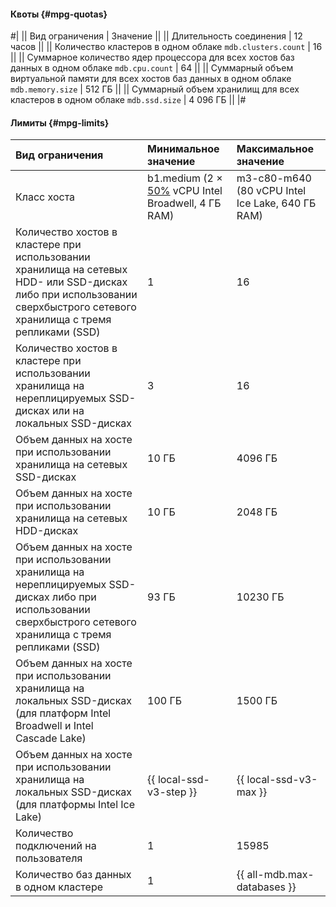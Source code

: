 #### Квоты {#mpg-quotas}

#|
|| Вид ограничения | Значение ||
|| Длительность соединения | 12 часов ||
|| Количество кластеров в одном облаке 
`mdb.clusters.count` | 16 ||
|| Суммарное количество ядер процессора для всех хостов баз данных в одном облаке 
`mdb.cpu.count` | 64 ||
|| Суммарный объем виртуальной памяти для всех хостов баз данных в одном облаке 
`mdb.memory.size` | 512 ГБ ||
|| Суммарный объем хранилищ для всех кластеров в одном облаке 
`mdb.ssd.size` | 4 096 ГБ ||
|#

#### Лимиты {#mpg-limits}

| Вид ограничения                                                                                                               | Минимальное значение                                                                            | Максимальное значение                            |
|:------------------------------------------------------------------------------------------------------------------------------|:------------------------------------------------------------------------------------------------|:-------------------------------------------------|
| Класс хоста                                                                                                                   | b1.medium (2 × [50%](../../compute/concepts/performance-levels.md) vCPU Intel Broadwell, 4 ГБ RAM) | m3-c80-m640 (80 vCPU Intel Ice Lake, 640 ГБ RAM) |
| Количество хостов в кластере при использовании хранилища на сетевых HDD- или SSD-дисках либо при использовании сверхбыстрого сетевого хранилища с тремя репликами (SSD) | 1                                                                                               | 16                                               |
| Количество хостов в кластере при использовании хранилища на нереплицируемых SSD-дисках или на локальных SSD-дисках            | 3                                                                                               | 16                                               |
| Объем данных на хосте при использовании хранилища на сетевых SSD-дисках                                                       | 10 ГБ                                                                                           | 4096 ГБ                                          |
| Объем данных на хосте при использовании хранилища на сетевых HDD-дисках                                                       | 10 ГБ                                                                                           | 2048 ГБ                                          |
| Объем данных на хосте при использовании хранилища на нереплицируемых SSD-дисках либо при использовании сверхбыстрого сетевого хранилища с тремя репликами (SSD) | 93 ГБ                                                                                           | 10230 ГБ                                         |
| Объем данных на хосте при использовании хранилища на локальных SSD-дисках (для платформ Intel Broadwell и Intel Cascade Lake) | 100 ГБ                                                                                          | 1500 ГБ                                          |
| Объем данных на хосте при использовании хранилища на локальных SSD-дисках (для платформы Intel Ice Lake)                      | {{ local-ssd-v3-step }}                                                                         | {{ local-ssd-v3-max }}                           |
| Количество подключений на пользователя                                                                                        | 1                                                                                               | 15985                                            |
| Количество баз данных в одном кластере                                                                                        | 1                                                                                               | {{ all-mdb.max-databases }}                                             |
